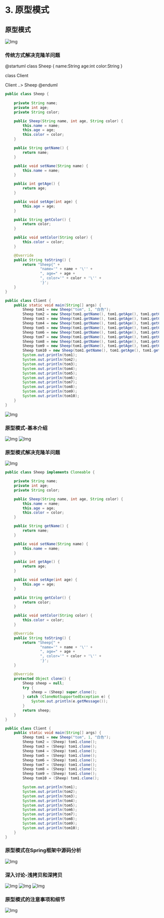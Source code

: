 # 3. 原型模式

## 原型模式

![Img](https://xingqiu-tuchuang-1256524210.cos.ap-shanghai.myqcloud.com/8919/yank-note-picgo-img-20220728104436.png)

### 传统方式解决克隆羊问题

@startuml
class Sheep {
    name:String
    age:int
    color:String
}

class Client

Client ..> Sheep
@enduml

```java
public class Sheep {
    
    private String name;
    private int age;
    private String color;

    public Sheep(String name, int age, String color) {
        this.name = name;
        this.age = age;
        this.color = color;
    }

    public String getName() {
        return name;
    }

    public void setName(String name) {
        this.name = name;
    }

    public int getAge() {
        return age;
    }

    public void setAge(int age) {
        this.age = age;
    }

    public String getColor() {
        return color;
    }

    public void setColor(String color) {
        this.color = color;
    }

    @Override
    public String toString() {
        return "Sheep{" +
                "name='" + name + '\'' +
                ", age=" + age +
                ", color='" + color + '\'' +
                '}';
    }
}

public class Client {
    public static void main(String[] args) {
        Sheep tom1 = new Sheep("tom", 1, "白色");
        Sheep tom2 = new Sheep(tom1.getName(), tom1.getAge(), tom1.getColor());
        Sheep tom3 = new Sheep(tom1.getName(), tom1.getAge(), tom1.getColor());
        Sheep tom4 = new Sheep(tom1.getName(), tom1.getAge(), tom1.getColor());
        Sheep tom5 = new Sheep(tom1.getName(), tom1.getAge(), tom1.getColor());
        Sheep tom6 = new Sheep(tom1.getName(), tom1.getAge(), tom1.getColor());
        Sheep tom7 = new Sheep(tom1.getName(), tom1.getAge(), tom1.getColor());
        Sheep tom8 = new Sheep(tom1.getName(), tom1.getAge(), tom1.getColor());
        Sheep tom9 = new Sheep(tom1.getName(), tom1.getAge(), tom1.getColor());
        Sheep tom10 = new Sheep(tom1.getName(), tom1.getAge(), tom1.getColor());
        System.out.println(tom1);
        System.out.println(tom2);
        System.out.println(tom3);
        System.out.println(tom4);
        System.out.println(tom5);
        System.out.println(tom6);
        System.out.println(tom7);
        System.out.println(tom8);
        System.out.println(tom9);
        System.out.println(tom10);
    }
}

```

![Img](https://xingqiu-tuchuang-1256524210.cos.ap-shanghai.myqcloud.com/8919/yank-note-picgo-img-20220728105143.png)

### 原型模式-基本介绍

![Img](https://xingqiu-tuchuang-1256524210.cos.ap-shanghai.myqcloud.com/8919/yank-note-picgo-img-20220728105240.png)
![Img](https://xingqiu-tuchuang-1256524210.cos.ap-shanghai.myqcloud.com/8919/yank-note-picgo-img-20220728105257.png)


### 原型模式解决克隆羊问题

![Img](https://xingqiu-tuchuang-1256524210.cos.ap-shanghai.myqcloud.com/8919/yank-note-picgo-img-20220728105549.png)

```java
public class Sheep implements Cloneable {

    private String name;
    private int age;
    private String color;

    public Sheep(String name, int age, String color) {
        this.name = name;
        this.age = age;
        this.color = color;
    }

    public String getName() {
        return name;
    }

    public void setName(String name) {
        this.name = name;
    }

    public int getAge() {
        return age;
    }

    public void setAge(int age) {
        this.age = age;
    }

    public String getColor() {
        return color;
    }

    public void setColor(String color) {
        this.color = color;
    }

    @Override
    public String toString() {
        return "Sheep{" +
                "name='" + name + '\'' +
                ", age=" + age +
                ", color='" + color + '\'' +
                '}';
    }

    @Override
    protected Object clone() {
        Sheep sheep = null;
        try {
            sheep = (Sheep) super.clone();
        } catch (CloneNotSupportedException e) {
            System.out.println(e.getMessage());
        }
        return sheep;
    }
}

public class Client {
    public static void main(String[] args) {
        Sheep tom1 = new Sheep("tom", 1, "白色");
        Sheep tom2 = (Sheep) tom1.clone();
        Sheep tom3 = (Sheep) tom1.clone();
        Sheep tom4 = (Sheep) tom1.clone();
        Sheep tom5 = (Sheep) tom1.clone();
        Sheep tom6 = (Sheep) tom1.clone();
        Sheep tom7 = (Sheep) tom1.clone();
        Sheep tom8 = (Sheep) tom1.clone();
        Sheep tom9 = (Sheep) tom1.clone();
        Sheep tom10 = (Sheep) tom1.clone();

        System.out.println(tom1);
        System.out.println(tom2);
        System.out.println(tom3);
        System.out.println(tom4);
        System.out.println(tom5);
        System.out.println(tom6);
        System.out.println(tom7);
        System.out.println(tom8);
        System.out.println(tom9);
        System.out.println(tom10);
    }
}
```

### 原型模式在Spring框架中源码分析
![Img](https://xingqiu-tuchuang-1256524210.cos.ap-shanghai.myqcloud.com/8919/yank-note-picgo-img-20220728110524.png)

### 深入讨论-浅拷贝和深拷贝

![Img](https://xingqiu-tuchuang-1256524210.cos.ap-shanghai.myqcloud.com/8919/yank-note-picgo-img-20220728110730.png)
![Img](https://xingqiu-tuchuang-1256524210.cos.ap-shanghai.myqcloud.com/8919/yank-note-picgo-img-20220728110735.png)
![Img](https://xingqiu-tuchuang-1256524210.cos.ap-shanghai.myqcloud.com/8919/yank-note-picgo-img-20220728110739.png)

### 原型模式的注意事项和细节

![Img](https://xingqiu-tuchuang-1256524210.cos.ap-shanghai.myqcloud.com/8919/yank-note-picgo-img-20220728110752.png)